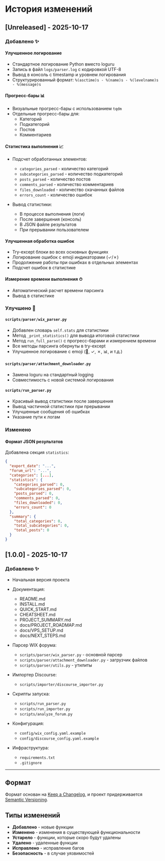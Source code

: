 # История изменений

## [Unreleased] - 2025-10-17

### Добавлено ✨

#### Улучшенное логирование
- Стандартное логирование Python вместо loguru
- Запись в файл `logs/parser.log` с кодировкой UTF-8
- Вывод в консоль с timestamp и уровнем логирования
- Структурированный формат: `%(asctime)s - %(name)s - %(levelname)s - %(message)s`

#### Прогресс-бары 📊
- Визуальные прогресс-бары с использованием `tqdm`
- Отдельные прогресс-бары для:
  - Категорий
  - Подкатегорий
  - Постов
  - Комментариев

#### Статистика выполнения 📈
- Подсчет обработанных элементов:
  - `categories_parsed` - количество категорий
  - `subcategories_parsed` - количество подкатегорий
  - `posts_parsed` - количество постов
  - `comments_parsed` - количество комментариев
  - `files_downloaded` - количество скачанных файлов
  - `errors_count` - количество ошибок

- Вывод статистики:
  - В процессе выполнения (логи)
  - После завершения (консоль)
  - В JSON файле результатов
  - При прерывании пользователем

#### Улучшенная обработка ошибок
- Try-except блоки во всех основных функциях
- Логирование ошибок с emoji индикаторами (✓/✗)
- Продолжение работы при ошибках в отдельных элементах
- Подсчет ошибок в статистике

#### Измерение времени выполнения ⏱
- Автоматический расчет времени парсинга
- Вывод в статистике

### Улучшено 🔧

#### `scripts/parser/wix_parser.py`
- Добавлен словарь `self.stats` для статистики
- Метод `_print_statistics()` для вывода итоговой статистики
- Метод `run_full_parse()` с прогресс-барами и измерением времени
- Все методы парсинга обернуты в try-except
- Улучшенное логирование с emoji (🚀, ✓, ✗, 📊, и т.д.)

#### `scripts/parser/attachment_downloader.py`
- Замена loguru на стандартный logging
- Совместимость с новой системой логирования

#### `scripts/run_parser.py`
- Красивый вывод статистики после завершения
- Вывод частичной статистики при прерывании
- Улучшенные сообщения об ошибках
- Указание пути к логам

### Изменено

#### Формат JSON результатов
Добавлена секция `statistics`:
```json
{
  "export_date": "...",
  "forum_url": "...",
  "categories": [...],
  "statistics": {
    "categories_parsed": 0,
    "subcategories_parsed": 0,
    "posts_parsed": 0,
    "comments_parsed": 0,
    "files_downloaded": 0,
    "errors_count": 0
  },
  "summary": {
    "total_categories": 0,
    "total_subcategories": 0,
    "total_posts": 0
  }
}
```

## [1.0.0] - 2025-10-17

### Добавлено ✨

- Начальная версия проекта
- Документация:
  - README.md
  - INSTALL.md
  - QUICK_START.md
  - CHEATSHEET.md
  - PROJECT_SUMMARY.md
  - docs/PROJECT_ROADMAP.md
  - docs/VPS_SETUP.md
  - docs/NEXT_STEPS.md

- Парсер WIX форума:
  - `scripts/parser/wix_parser.py` - основной парсер
  - `scripts/parser/attachment_downloader.py` - загрузчик файлов
  - `scripts/parser/utils.py` - утилиты

- Импортер Discourse:
  - `scripts/importer/discourse_importer.py`

- Скрипты запуска:
  - `scripts/run_parser.py`
  - `scripts/run_importer.py`
  - `scripts/analyze_forum.py`

- Конфигурация:
  - `config/wix_config.yaml.example`
  - `config/discourse_config.yaml.example`

- Инфраструктура:
  - `requirements.txt`
  - `.gitignore`

---

## Формат

Формат основан на [Keep a Changelog](https://keepachangelog.com/ru/1.0.0/),
и проект придерживается [Semantic Versioning](https://semver.org/lang/ru/).

## Типы изменений

- **Добавлено** - новые функции
- **Изменено** - изменения в существующей функциональности
- **Устарело** - функции, которые скоро будут удалены
- **Удалено** - удаленные функции
- **Исправлено** - исправление багов
- **Безопасность** - в случае уязвимостей


